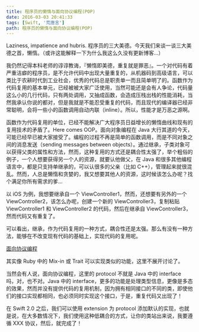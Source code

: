 ```yaml
---
title: 程序员的懒惰与面向协议编程(POP)
date: 2016-03-03 20:41:33
tags: [Swift, '荒唐言']
path: 程序员的懒惰与面向协议编程(POP)
---
```


Laziness, impatience and hubris.
程序员的三大美德。今天我们来谈一谈三大美德之首，懒惰。（或许这能解释一下为什么我这么久没有更新博客...）

<!--more-->

我仍然记得本科老师的谆谆教诲，『懒惰即美德，重复就是罪恶』。一个对代码有着严重洁癖的程序员，是不允许代码中出现大量重复的，从机器码到高级语言，可以类比于农耕时代到工业社会，优秀的代码总是职责单一而且简单明了的。函数作为代码复用的基本单元，已经被被大家广泛使用，当然可能还是会有人争论，代码量这么小的几行代码，只有两处调用，又抽成函数，会造成压栈出栈的性能消耗，当然我承认你说的都对，但是我就是不能忍受重复的代码，而且现代的编译器已经非常聪明，会将一些小的函数调用自动内联（inline）。所以，性能才是万恶之源啊。

函数作为代码复用的单位，已经不能解决广大程序员日益增长的懒惰曲线和现有的复用技术的矛盾了。Here comes OOP。面向对象编程在 Java 大行其道的今天，可能已经早已被大家接受了。编程的过程不再是简单的函数调用，而是不同对象之间的消息发送（sending messages between objects）。通过继承，子类对象可以获得父类的属性和方法，然而，这种复用的方式还是耦合性太强了，举个粗俗的例子，一个人想要获得另一个人的资源，就要认他做父，在 Java 和很多其他编程语言中，都是只支持单继承的，可以认很多的父亲（比如 C++），管理起来就很混乱。然而，人总是懒惰和贪婪的，我又想要其他人的资源，这时候该怎么办呢？找个满足你所有需求的爹...

以 iOS 为例，我想要继承自一个 ViewController1，然而，还想要有另外的一个 ViewController2，该怎么办呢，创建一个新的 ViewController3，复制粘贴 ViewController1 和 ViewController2 的代码，然后在继承自 ViewController3，然而代码又有重复了。

可以看出，继承，作为代码复用的一种方式，耦合性还是太强。那么有没有一种方法，能够在不改变现有代码的基础上，实现代码的复用呢。

[面向协议编程](https://developer.apple.com/videos/play/wwdc2015/408/)

其实像 Ruby 中的 Mix-in 或 Trait 可以实现类似的功能，这里不展开讨论了。

当然会有人说，面向协议编程，这里的 protocol 不就是 Java 中的 interface 吗，对，也不对。Java 中的 interface，更多的功能是处理类型信息，更像是多态的效果，然而并没有提供代码的复用机制，因为拥有相同接口的不同的类，即使他们的接口实现都相同，也必须同时实现这个接口，于是，重复代码又出现了！

在 Swift 2.0 之后，我们可以使用 extension 为 protocol 添加默认的实现，也就是说，在大多数情况下，我们使用这种低耦合的方式，让你的类站出来说，我要遵循 XXX 协议，然后，就完成了！

